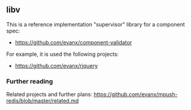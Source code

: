 
## libv

This is a reference implementation "supervisor" library for a component spec:
- https://github.com/evanx/component-validator

For example, it is used the following projects: 
- https://github.com/evanx/rjquery

### Further reading

Related projects and further plans: https://github.com/evanx/mpush-redis/blob/master/related.md

